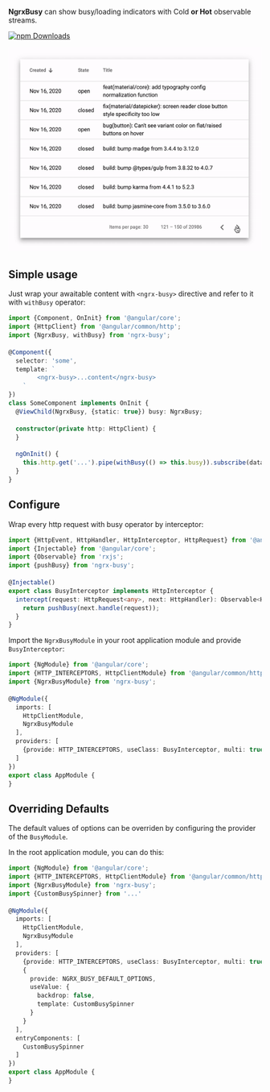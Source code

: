 **NgrxBusy** can show busy/loading indicators with Cold **or Hot** observable streams.

[![npm Downloads](https://img.shields.io/npm/dw/ngrx-busy.svg?style=flat&logo=npm)](https://www.npmjs.com/package/ngrx-busy)

![demo](https://raw.githubusercontent.com/YuryScherbakov/ngrx-busy/main/demo.gif)

## Simple usage

Just wrap your awaitable content with `<ngrx-busy>` directive and refer to it with `withBusy` operator:

```ts
import {Component, OnInit} from '@angular/core';
import {HttpClient} from '@angular/common/http';
import {NgrxBusy, withBusy} from 'ngrx-busy';

@Component({
  selector: 'some',
  template: `
        <ngrx-busy>...content</ngrx-busy>
    `
})
class SomeComponent implements OnInit {
  @ViewChild(NgrxBusy, {static: true}) busy: NgrxBusy;

  constructor(private http: HttpClient) {
  }

  ngOnInit() {
    this.http.get('...').pipe(withBusy(() => this.busy)).subscribe(data => { });
  }
}
```

## Configure

Wrap every http request with busy operator by interceptor:

```ts
import {HttpEvent, HttpHandler, HttpInterceptor, HttpRequest} from '@angular/common/http';
import {Injectable} from '@angular/core';
import {Observable} from 'rxjs';
import {pushBusy} from 'ngrx-busy';

@Injectable()
export class BusyInterceptor implements HttpInterceptor {
  intercept(request: HttpRequest<any>, next: HttpHandler): Observable<HttpEvent<any>> {
    return pushBusy(next.handle(request));
  }
}
```

Import the `NgrxBusyModule` in your root application module and provide `BusyInterceptor`:

```ts
import {NgModule} from '@angular/core';
import {HTTP_INTERCEPTORS, HttpClientModule} from '@angular/common/http';
import {NgrxBusyModule} from 'ngrx-busy';

@NgModule({
  imports: [
    HttpClientModule,
    NgrxBusyModule
  ],
  providers: [
    {provide: HTTP_INTERCEPTORS, useClass: BusyInterceptor, multi: true},
  ]
})
export class AppModule {
}
```

## Overriding Defaults

The default values of options can be overriden by configuring the provider of the `BusyModule`.

In the root application module, you can do this:

```ts
import {NgModule} from '@angular/core';
import {HTTP_INTERCEPTORS, HttpClientModule} from '@angular/common/http';
import {NgrxBusyModule} from 'ngrx-busy';
import {CustomBusySpinner} from '...'

@NgModule({
  imports: [
    HttpClientModule,
    NgrxBusyModule
  ],
  providers: [
    {provide: HTTP_INTERCEPTORS, useClass: BusyInterceptor, multi: true},
    {
      provide: NGRX_BUSY_DEFAULT_OPTIONS,
      useValue: {
        backdrop: false,
        template: CustomBusySpinner
      }
    }
  ],
  entryComponents: [
    CustomBusySpinner
  ]
})
export class AppModule {
}
```
